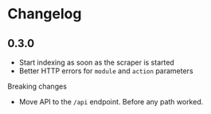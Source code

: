 # Changelog

## 0.3.0

- Start indexing as soon as the scraper is started
- Better HTTP errors for `module` and `action` parameters

Breaking changes

- Move API to the `/api` endpoint. Before any path worked.
